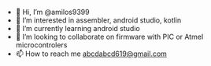 - 👋 Hi, I’m @amilos9399
- 👀 I’m interested in assembler, android studio, kotlin
- 🌱 I’m currently learning android studio
- 💞️ I’m looking to collaborate on firmware with PIC or Atmel microcontrolers
- 📫 How to reach me abcdabcd619@gmail.com

<!---
amilos9399/amilos9399 is a ✨ special ✨ repository because its `README.md` (this file) appears on your GitHub profile.
You can click the Preview link to take a look at your changes.
--->

